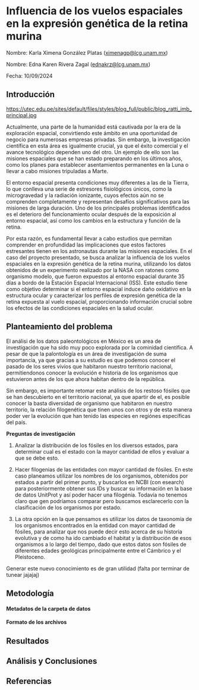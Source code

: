 # Influencia de los vuelos espaciales en la expresión genética de la retina murina  

Nombre: Karla Ximena González Platas (<ximenagp@lcg.unam.mx>)
 
Nombre: Edna Karen Rivera Zagal (<ednakrz@lcg.unam.mx>)

Fecha:  10/09/2024 


## Introducción

https://utec.edu.pe/sites/default/files/styles/blog_full/public/blog_ratti_imb_principal.jpg

Actualmente, una parte de la humanidad está cautivada por la era de la exploración espacial, convirtiendo este ámbito en una oportunidad de negocio para numerosas empresas privadas. Sin embargo, la investigación científica en esta área es igualmente crucial, ya que el éxito comercial y el avance tecnológico dependen uno del otro. Un ejemplo de ello son las misiones espaciales que se han estado preparando en los últimos años, como los planes para establecer asentamientos permanentes en la Luna o llevar a cabo misiones tripuladas a Marte.

El entorno espacial presenta condiciones muy diferentes a las de la Tierra, lo que conlleva una serie de estresores fisiológicos únicos, como la microgravedad y la radiación ionizante, cuyos efectos aún no se comprenden completamente y representan desafíos significativos para las misiones de larga duración. Uno de los principales problemas identificados es el deterioro del funcionamiento ocular después de la exposición al entorno espacial, así como los cambios en la estructura y función de la retina.

Por esta razón, es fundamental llevar a cabo estudios que permitan comprender en profundidad las implicaciones que estos factores estresantes tienen en los astronautas durante las misiones espaciales. En el caso del proyecto presentado, se busca analizar la influencia de los vuelos espaciales en la expresión genética de la retina murina, utilizando los datos obtenidos de un experimento realizado por la NASA con ratones como organismo modelo, que fueron expuestos al entorno espacial durante 35 días a bordo de la Estación Espacial Internacional (ISS). Este estudio tiene como objetivo determinar si el entorno espacial induce daño oxidativo en la estructura ocular y caracterizar los perfiles de expresión genética de la retina expuesta al vuelo espacial, proporcionando información crucial sobre los efectos de las condiciones espaciales en la salud ocular.
 

## Planteamiento del problema

<!-- Describir la problemática que se presenta, la situación que motiva la realización del proyecto/análisis y que está causando posibles inconvenientes. -->

El análisi de los datos paleontológicos en México es un area de investigación que ha sido muy poco explorada por la cominidad científica. A pesar de que la palontología es un área de investigación de suma importancia, ya que gracias a su estudio es que podemos conocer el pasado de los seres vivios que habitaron nuestro territorio nacional, permitiendonos conocer la evolución e historia de los organismos que estuvieron antes de los que ahora habitan dentro de la república. 

Sin embargo, es importante retomar este análisis de los restoso fósiles que se han descubierto en el territorio nacional, ya que apartir de el, es posible conocer la basta diversidad de organismo que habitaron en nuestro territorio, la relación filogenética que tinen unos con otros y de esta manera poder ver la evolución que han tenido las especies en regiónes específicas del país.

**Preguntas de investigación**  

1. Analizar la distribución de los fósiles en los diversos estados, para determinar cual es el estado con la mayor cantidad de ellos y evaluar a que se debe esto. 

2. Hacer filogenias de las entidades con mayor cantidad de fósiles. En este caso planeamos utilizar los nombres de los organismos, obtenidos por estados a partir del primer punto, y buscarlos en NCBI (con esearch) para posteriormente obtener sus IDs y buscar su información en la base de datos UnitProt y así poder hacer una filogénia. Todavía no tenemos claro que gen podríamos comparar pero buscamos esclarecerlo con la clasificación de los organismos por estado. 

3. La otra opción en la que pensamos es utilizar los datos de taxonomia de los organismos encontrados en la entidad con mayor cantidad de fósiles, para analizar que nos puede decir esto acerca de su historia evolutiva y de como ha ido cambiado el habitat y la distribución de esos organismos  a lo largo del tiempo, dado que estos datos son fósiles de diferentes edades geológicas principalmente entre el Cámbrico y el Pleistoceno. 

Generar este nuevo conocimiento es de gran utilidad (falta por terminar de tunear jajajaj)  

## Metodología

<!-- [Identificar y describir los diferentes datos de entrada con los que se cuenta, así como de dónde fueron descargados, el formato de los mismos, y las columnas con las que cuenta. Especificar si se utilizará un servidor en particular para trabajar, o herramientas para el desarrollo de la solución del análsis. Formular las preguntas biológicas que se busca resolver con el análisis de los datos para determinar las tareas a realizar por cada una de ellas.]


### A. Servidor y software

> Servidor: 

> Usuario: 

> Software: 

### B. Datos de Entrada 

Entendiendo los archivos de datos 

Los datos de entrada fueron descargados desde NCBI y se encuentran en RUTA DE LA CARPETA.

```
|-- data
|   |-- coli_genomic.fna
|   |-- coli.gff
|   |-- coli_protein.fna
|   |-- directorio.txt
|   `-- flagella_genes.txt
```
-->

#### Metadatos de la carpeta de datos

<!-- 
> Versión/Identificador del genoma:  NC_000913.3

> Fecha de descarga: dd/mm/aaaa

>| Archivo | Descripción  | Tipo |
|:--      |:--           |:--  |
| coli_genomic.fna  | Secuencia de nucleotidos de E. coli  | Formato FastA |
| coli.gff.   | Anotación del genoma de E. coli  | Formato gff |
| coli_protein.faa | Secuencia de aminoacidos de las proteinas de E. coli | formato FastA|
| flagella_genes.txt | Genes con función relacionada al flagello en E. coli | lista |
| directorio.txt. | Archivo con nombres de personas | lista |

-->

#### Formato de los archivos

<!-- 

- `coli_genomic.fna` : formato FastA


```
>NC_000913.3 Escherichia coli str. K-12 substr. MG1655, complete genome
AGCTTTTCATTCTGACTGCAACGGGCAATATGTCTCTGTGTGGATTAAAAAAAGAGTGTCTGATAGCAGCTTCTGAACTG
GTTACCTGCCGTGAGTAAATTAAAATTTTATTGACTTAGGTCACTAAATACTTTAACCAATATAGGCATAGCGCACAGAC
AGATAAAAATTACAGAGTACACAACATCCATGAAACGCATTAGCACCACCATTACCACCACCATCACCATTACCACAGGT
```

Formato: 

> a. La primera línea es información de la secuencia. Primero viene el identificador del genoma.

> b. Después vienen varias líneas con la secuencia de nuclótidos del genoma completo.



- `coli.gff`: anotación de features en el genoma


El contenido del archivo es:

```
##gff-version 3
#!gff-spec-version 1.21
#!processor NCBI annotwriter
#!genome-build ASM584v2
#!genome-build-accession NCBI_Assembly:GCF_000005845.2
##sequence-region NC_000913.3 1 4641652
##species https://www.ncbi.nlm.nih.gov/Taxonomy/Browser/wwwtax.cgi?id=511145

NC_000913.3     RefSeq  region  1       4641652 .       +       .       ID=NC_000913.3:1.>
NC_000913.3     RefSeq  gene    190     255     .       +       .       ID=gene-b0001;Dbx>
NC_000913.3     RefSeq  CDS     190     255     .       +       0       ID=cds-NP_414542.>
NC_000913.3     RefSeq  gene    337     2799    .       +       .       ID=gene-b0002;Dbx>
NC_000913.3     RefSeq  CDS     337     2799    .       +       0       ID=cds-NP_414543.>

```

Formato: 

> a. Es un formato gff tabular, es decir, cada dato es separado por tabulador.
> 
> b. Cada renglón en el formato gff es una elemento genético anotado en el genoma, que se le denomina `feature`, éstos features pueden ser genes, secuencias de inserción, promotores, sitios de regulación, todo aquello que este codificado en el DNA y ocupe una región en el genoma de  E. coli.

> c. Los atributos de cada columna par cada elemento genético son

>```
1. seqname. Nombre del cromosoma
2. source. Nombre del programa que generó ese elemento
3. feature. Tipo de elemento
4. start. Posición de inicio
5. end. Posición de final
6. score. Un valor de punto flotante
7. strand. La cadena (+ , - )
8. frame. Marco de lectura
9.  attribute. Pares tag-value, separados por coma, que proveen información adicional
```


#### Preguntas de investigación
> ¿Pregunta X?
Respuesta: Describir el trabajo que implica o pasos a seguir para resolver esta pregunta.



-->


## Resultados
 

<!-- ### X. Pregunta 

Archivo(s):     

Algoritmo: 

1. 

Solución: Describir paso a paso la solución, incluyendo los comandos correspondientes

```bash

```

-->




## Análisis y Conclusiones

 <!-- Describir todo lo que descubriste en este análisis -->


## Referencias
<!-- Registrar todas las referencias consultadas. Se sugiere formato APA. Ejemplo:
 
 [1] Frederick R. Blattner et al., The Complete Genome Sequence of <i>Escherichia coli</i> K-12.Science277,1453-1462(1997).DOI:10.1126/science.277.5331.1453
 
 -->
